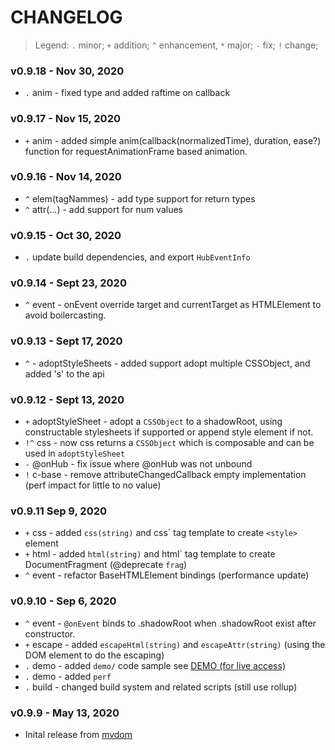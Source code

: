# CHANGELOG

> Legend: `.` minor; `+` addition; `^` enhancement, `*` major; `-` fix; `!` change; 

### v0.9.18 - Nov 30, 2020

- `.` anim - fixed type and added raftime on callback

### v0.9.17 - Nov 15, 2020

- `+` anim - added simple anim(callback(normalizedTime), duration, ease?) function for requestAnimationFrame based animation. 

### v0.9.16 - Nov 14, 2020

- `^` elem(tagNammes) - add type support for return types
- `^` attr(...) - add support for num values

### v0.9.15 - Oct 30, 2020

- `.` update build dependencies, and export `HubEventInfo`

### v0.9.14 - Sept 23, 2020

- `^` event - onEvent override target and currentTarget as HTMLElement to avoid boilercasting.

### v0.9.13 - Sept 17, 2020

- `^` - adoptStyleSheets - added support adopt multiple CSSObject, and added 's' to the api

### v0.9.12 - Sept 13, 2020

- `+` adoptStyleSheet - adopt a `CSSObject` to a shadowRoot, using constructable stylesheets if supported or append style element if not.
- `!^` css - now css returns a `CSSObject` which is composable and can be used in `adoptStyleSheet`
- `-` @onHub - fix issue where @onHub was not unbound
- `!` c-base - remove attributeChangedCallback empty implementation (perf impact for little to no value)

### v0.9.11 Sep 9, 2020

- `+` css - added `css(string)` and css\` tag template to create `<style>` element
- `+` html - added `html(string)` and html\` tag template to create DocumentFragment (@deprecate `frag`)
- `^` event - refactor BaseHTMLElement bindings (performance update)


### v0.9.10 - Sep 6, 2020

- `^` event - `@onEvent` binds to .shadowRoot when .shadowRoot exist after constructor.
- `+` escape - added `escapeHtml(string)` and `escapeAttr(string)` (using the DOM element to do the escaping)
- `.` demo - added `demo/` code sample see [DEMO (for live access)](https://demo.dom-native.org/core/index.html)
- `.` demo - added `perf`
- `.` build - changed build system and related scripts (still use rollup)


### v0.9.9 - May 13, 2020

- Inital release from [mvdom](https://github.com/mvdom/mvdom)











